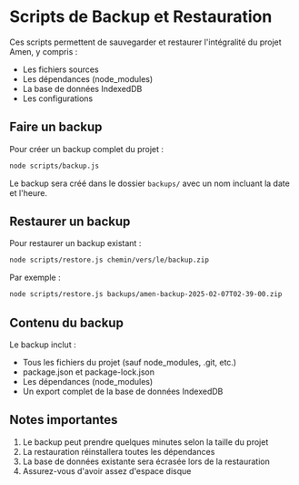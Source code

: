 # Scripts de Backup et Restauration

Ces scripts permettent de sauvegarder et restaurer l'intégralité du projet Amen, y compris :
- Les fichiers sources
- Les dépendances (node_modules)
- La base de données IndexedDB
- Les configurations

## Faire un backup

Pour créer un backup complet du projet :

```bash
node scripts/backup.js
```

Le backup sera créé dans le dossier `backups/` avec un nom incluant la date et l'heure.

## Restaurer un backup

Pour restaurer un backup existant :

```bash
node scripts/restore.js chemin/vers/le/backup.zip
```

Par exemple :
```bash
node scripts/restore.js backups/amen-backup-2025-02-07T02-39-00.zip
```

## Contenu du backup

Le backup inclut :
- Tous les fichiers du projet (sauf node_modules, .git, etc.)
- package.json et package-lock.json
- Les dépendances (node_modules)
- Un export complet de la base de données IndexedDB

## Notes importantes

1. Le backup peut prendre quelques minutes selon la taille du projet
2. La restauration réinstallera toutes les dépendances
3. La base de données existante sera écrasée lors de la restauration
4. Assurez-vous d'avoir assez d'espace disque

